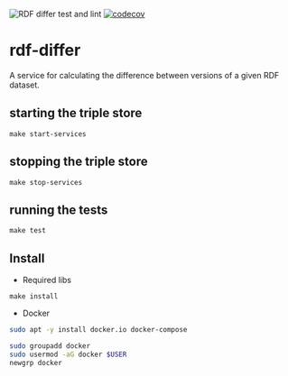 ![RDF differ test and lint](https://github.com/eu-vocabularies/rdf-differ/workflows/RDF%20differ%20test%20and%20lint/badge.svg)
[![codecov](https://codecov.io/gh/eu-vocabularies/rdf-differ/branch/master/graph/badge.svg)](https://codecov.io/gh/eu-vocabularies/rdf-differ)

# rdf-differ
A service for calculating the difference between versions of a given RDF dataset. 


## starting the triple store 
    make start-services

## stopping the triple store 
    make stop-services

## running the tests
    make test



## Install

* Required libs

```
make install
```

* Docker

```bash
sudo apt -y install docker.io docker-compose

sudo groupadd docker
sudo usermod -aG docker $USER
newgrp docker
```

